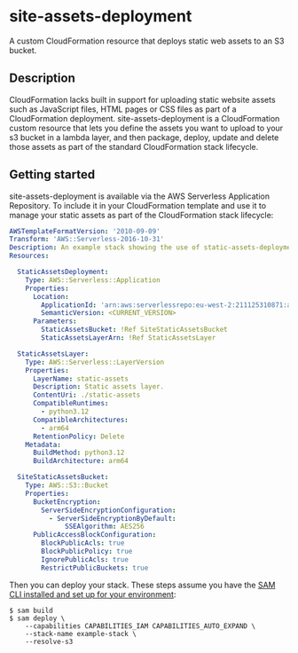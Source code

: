 # site-assets-deployment

A custom CloudFormation resource that deploys static web assets to an S3 bucket.

## Description

CloudFormation lacks built in support for uploading static website assets such as JavaScript files, HTML pages or CSS files as part of a CloudFormation deployment. site-assets-deployment is a CloudFormation custom resource that lets you define the assets you want to upload to your s3 bucket in a lambda layer, and then package, deploy, update and delete those assets as part of the standard CloudFormation stack lifecycle.

## Getting started

site-assets-deployment is available via the AWS Serverless Application Repository. To include it in your CloudFormation template and use it to manage your static assets as part of the CloudFormation stack lifecycle:

```yaml
AWSTemplateFormatVersion: '2010-09-09'
Transform: 'AWS::Serverless-2016-10-31'
Description: An example stack showing the use of static-assets-deployment
Resources:

  StaticAssetsDeployment:
    Type: AWS::Serverless::Application
    Properties:
      Location:
        ApplicationId: 'arn:aws:serverlessrepo:eu-west-2:211125310871:applications/static-assets-deployment'
        SemanticVersion: <CURRENT_VERSION>
      Parameters:
        StaticAssetsBucket: !Ref SiteStaticAssetsBucket
        StaticAssetsLayerArn: !Ref StaticAssetsLayer

  StaticAssetsLayer:
    Type: AWS::Serverless::LayerVersion
    Properties:
      LayerName: static-assets
      Description: Static assets layer.
      ContentUri: ./static-assets
      CompatibleRuntimes:
        - python3.12
      CompatibleArchitectures:
        - arm64
      RetentionPolicy: Delete
    Metadata:
      BuildMethod: python3.12
      BuildArchitecture: arm64

  SiteStaticAssetsBucket:
    Type: AWS::S3::Bucket
    Properties:
      BucketEncryption:
        ServerSideEncryptionConfiguration:
          - ServerSideEncryptionByDefault:
              SSEAlgorithm: AES256
      PublicAccessBlockConfiguration:
        BlockPublicAcls: true
        BlockPublicPolicy: true
        IgnorePublicAcls: true
        RestrictPublicBuckets: true
```

Then you can deploy your stack. These steps assume you have the [SAM CLI installed and set up for your environment](https://docs.aws.amazon.com/serverless-application-model/latest/developerguide/serverless-sam-cli-install.html):

```
$ sam build
$ sam deploy \
    --capabilities CAPABILITIES_IAM CAPABILITIES_AUTO_EXPAND \
    --stack-name example-stack \
    --resolve-s3
```
